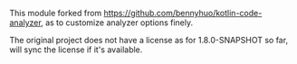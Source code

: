 This module forked from https://github.com/bennyhuo/kotlin-code-analyzer, as to customize analyzer options finely.

The original project does not have a license as for 1.8.0-SNAPSHOT so far, will sync the license if it's available.  